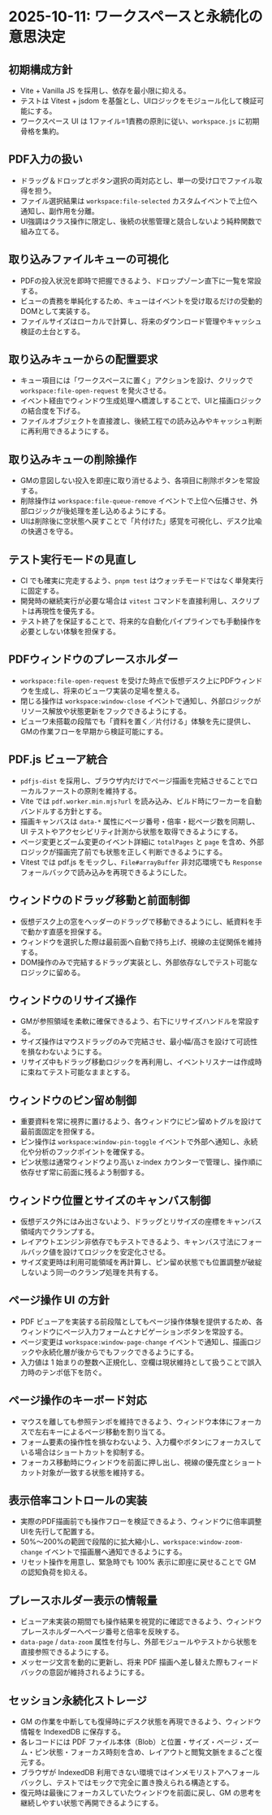 # 2025-10-11: ワークスペースと永続化の意思決定

## 初期構成方針
- Vite + Vanilla JS を採用し、依存を最小限に抑える。
- テストは Vitest + jsdom を基盤とし、UIロジックをモジュール化して検証可能にする。
- ワークスペース UI は 1ファイル=1責務の原則に従い、`workspace.js` に初期骨格を集約。

## PDF入力の扱い
- ドラッグ＆ドロップとボタン選択の両対応とし、単一の受け口でファイル取得を担う。
- ファイル選択結果は `workspace:file-selected` カスタムイベントで上位へ通知し、副作用を分離。
- UI強調はクラス操作に限定し、後続の状態管理と競合しないよう純粋関数で組み立てる。

## 取り込みファイルキューの可視化
- PDFの投入状況を即時で把握できるよう、ドロップゾーン直下に一覧を常設する。
- ビューの責務を単純化するため、キューはイベントを受け取るだけの受動的DOMとして実装する。
- ファイルサイズはローカルで計算し、将来のダウンロード管理やキャッシュ検証の土台とする。

## 取り込みキューからの配置要求
- キュー項目には「ワークスペースに置く」アクションを設け、クリックで `workspace:file-open-request` を発火させる。
- イベント経由でウィンドウ生成処理へ橋渡しすることで、UIと描画ロジックの結合度を下げる。
- ファイルオブジェクトを直接渡し、後続工程での読み込みやキャッシュ判断に再利用できるようにする。

## 取り込みキューの削除操作
- GMの意図しない投入を即座に取り消せるよう、各項目に削除ボタンを常設する。
- 削除操作は `workspace:file-queue-remove` イベントで上位へ伝播させ、外部ロジックが後処理を差し込めるようにする。
- UIは削除後に空状態へ戻すことで「片付けた」感覚を可視化し、デスク比喩の快適さを守る。

## テスト実行モードの見直し
- CI でも確実に完走するよう、`pnpm test` はウォッチモードではなく単発実行に固定する。
- 開発時の継続実行が必要な場合は `vitest` コマンドを直接利用し、スクリプトは再現性を優先する。
- テスト終了を保証することで、将来的な自動化パイプラインでも手動操作を必要としない体験を担保する。

## PDFウィンドウのプレースホルダー
- `workspace:file-open-request` を受けた時点で仮想デスク上にPDFウィンドウを生成し、将来のビューワ実装の足場を整える。
- 閉じる操作は `workspace:window-close` イベントで通知し、外部ロジックがリソース解放や状態更新をフックできるようにする。
- ビューワ未搭載の段階でも「資料を置く／片付ける」体験を先に提供し、GMの作業フローを早期から検証可能にする。

## PDF.js ビューア統合
- `pdfjs-dist` を採用し、ブラウザ内だけでページ描画を完結させることでローカルファーストの原則を維持する。
- Vite では `pdf.worker.min.mjs?url` を読み込み、ビルド時にワーカーを自動バンドルする方針とする。
- 描画キャンバスは `data-*` 属性にページ番号・倍率・総ページ数を同期し、UI テストやアクセシビリティ計測から状態を取得できるようにする。
- ページ変更とズーム変更のイベント詳細に `totalPages` と `page` を含め、外部ロジックが描画完了前でも状態を正しく判断できるようにする。
- Vitest では pdf.js をモックし、`File#arrayBuffer` 非対応環境でも `Response` フォールバックで読み込みを再現できるようにした。

## ウィンドウのドラッグ移動と前面制御
- 仮想デスク上の窓をヘッダーのドラッグで移動できるようにし、紙資料を手で動かす直感を担保する。
- ウィンドウを選択した際は最前面へ自動で持ち上げ、視線の主従関係を維持する。
- DOM操作のみで完結するドラッグ実装とし、外部依存なしでテスト可能なロジックに留める。

## ウィンドウのリサイズ操作
- GMが参照領域を柔軟に確保できるよう、右下にリサイズハンドルを常設する。
- サイズ操作はマウスドラッグのみで完結させ、最小幅/高さを設けて可読性を損なわないようにする。
- リサイズ中もドラッグ移動ロジックを再利用し、イベントリスナーは作成時に束ねてテスト可能なままとする。

## ウィンドウのピン留め制御
- 重要資料を常に視界に置けるよう、各ウィンドウにピン留めトグルを設けて最前面固定を担保する。
- ピン操作は `workspace:window-pin-toggle` イベントで外部へ通知し、永続化や分析のフックポイントを確保する。
- ピン状態は通常ウィンドウより高い z-index カウンターで管理し、操作順に依存せず常に前面に残るよう制御する。

## ウィンドウ位置とサイズのキャンバス制御
- 仮想デスク外にはみ出さないよう、ドラッグとリサイズの座標をキャンバス領域内でクランプする。
- レイアウトエンジン非依存でもテストできるよう、キャンバス寸法にフォールバック値を設けてロジックを安定化させる。
- サイズ変更時は利用可能領域を再計算し、ピン留め状態でも位置調整が破綻しないよう同一のクランプ処理を共有する。

## ページ操作 UI の方針
- PDF ビューアを実装する前段階としてもページ操作体験を提供するため、各ウィンドウにページ入力フォームとナビゲーションボタンを常設する。
- ページ変更は `workspace:window-page-change` イベントで通知し、描画ロジックや永続化層が後からでもフックできるようにする。
- 入力値は 1 始まりの整数へ正規化し、空欄は現状維持として扱うことで誤入力時のテンポ低下を防ぐ。

## ページ操作のキーボード対応
- マウスを離しても参照テンポを維持できるよう、ウィンドウ本体にフォーカスで左右キーによるページ移動を割り当てる。
- フォーム要素の操作性を損なわないよう、入力欄やボタンにフォーカスしている場合はショートカットを抑制する。
- フォーカス移動時にウィンドウを前面に押し出し、視線の優先度とショートカット対象が一致する状態を維持する。

## 表示倍率コントロールの実装
- 実際のPDF描画前でも操作フローを検証できるよう、ウィンドウに倍率調整UIを先行して配置する。
- 50%〜200%の範囲で段階的に拡大縮小し、`workspace:window-zoom-change` イベントで描画層へ通知できるようにする。
- リセット操作を用意し、緊急時でも 100% 表示に即座に戻せることで GM の認知負荷を抑える。

## プレースホルダー表示の情報量
- ビューア未実装の期間でも操作結果を視覚的に確認できるよう、ウィンドウプレースホルダーへページ番号と倍率を反映する。
- `data-page` / `data-zoom` 属性を付与し、外部モジュールやテストから状態を直接参照できるようにする。
- メッセージ文言を動的に更新し、将来 PDF 描画へ差し替えた際もフィードバックの意図が維持されるようにする。

## セッション永続化ストレージ
- GM の作業を中断しても復帰時にデスク状態を再現できるよう、ウィンドウ情報を IndexedDB に保存する。
- 各レコードには PDF ファイル本体（Blob）と位置・サイズ・ページ・ズーム・ピン状態・フォーカス時刻を含め、レイアウトと閲覧文脈をまるごと復元する。
- ブラウザが IndexedDB 利用できない環境ではインメモリストアへフォールバックし、テストではモックで完全に置き換えられる構造とする。
- 復元時は最後にフォーカスしていたウィンドウを前面に戻し、GM の思考を継続しやすい状態で再開できるようにする。
